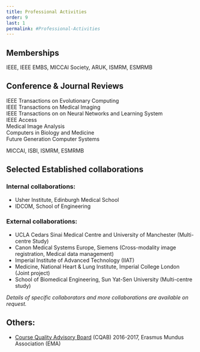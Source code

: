 ```yaml
---
title: Professional Activities
order: 9
last: 1
permalink: #Professional-Activities
---
```

## Memberships
IEEE, IEEE EMBS, MICCAI Society, ARUK, ISMRM, ESMRMB


## Conference & Journal Reviews
IEEE Transactions on Evolutionary Computing <br>
IEEE Transactions on Medical Imaging <br>
IEEE Transactions on on Neural Networks and Learning System <br>
IEEE Access <br>
Medical Image Analysis <br>
Computers in Biology and Medicine <br>
Future Generation Computer Systems <br>

MICCAI, ISBI, ISMRM, ESMRMB <br>

## Selected Established collaborations
### Internal collaborations: 
* Usher Institute, Edinburgh Medical School
* IDCOM, School of Engineering

### External collaborations:
* UCLA Cedars Sinai Medical Centre and University of Manchester (Multi-centre Study)
* Canon Medical Systems Europe, Siemens (Cross-modality image registration, Medical data management)
* Imperial Institute of Advanced Technology (IIAT) 
* Medicine, National Heart & Lung Institute, Imperial College London (Joint project)
* School of Biomedical Engineering, Sun Yat-Sen University (Multi-centre study)

*Details of specific collaborators and more collaborations are available on request.*

## Others:
* [Course Quality Advisory Board](https://www.em-a.eu/en/about-ema/course-quality-advisory-board.html) (CQAB) 2016-2017, Erasmus Mundus Association (EMA)
